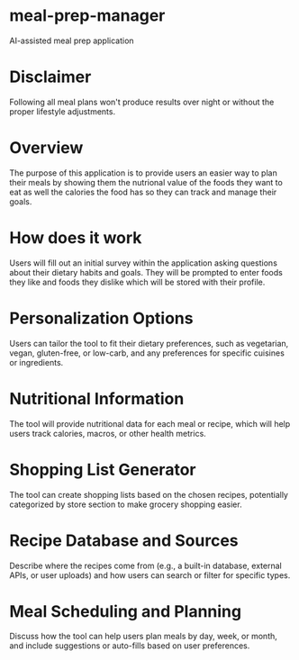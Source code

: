 # meal-prep-manager
AI-assisted meal prep application

# Disclaimer
Following all meal plans won't produce results over night or without the proper lifestyle adjustments.

# Overview
The purpose of this application is to provide users an easier way to plan their meals by showing them the nutrional value of the foods they want to eat as well the calories the food has so they can track and manage their goals.

# How does it work
Users will fill out an initial survey within the application asking questions about their dietary habits and goals. They will be prompted to enter foods they like and foods they dislike which will be stored with their profile. 

# Personalization Options 
Users can tailor the tool to fit their dietary preferences, such as vegetarian, vegan, gluten-free, or low-carb, and any preferences for specific cuisines or ingredients.

# Nutritional Information 
The tool will provide nutritional data for each meal or recipe, which will help users track calories, macros, or other health metrics.

# Shopping List Generator 
The tool can create shopping lists based on the chosen recipes, potentially categorized by store section to make grocery shopping easier.

# Recipe Database and Sources
Describe where the recipes come from (e.g., a built-in database, external APIs, or user uploads) and how users can search or filter for specific types.

# Meal Scheduling and Planning
Discuss how the tool can help users plan meals by day, week, or month, and include suggestions or auto-fills based on user preferences.
